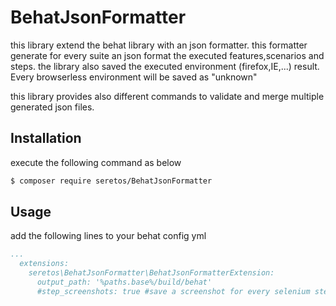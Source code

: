 BehatJsonFormatter
==================

this library extend the behat library with an json formatter. this formatter generate for every suite an json format
the executed features,scenarios and steps.
the library also saved the executed environment (firefox,IE,...) result.
Every browserless environment will be saved as "unknown"

this library provides also different commands to validate and merge multiple generated json files.

Installation
------------

execute the following command as below
```bash
$ composer require seretos/BehatJsonFormatter
```

Usage
-----

add the following lines to your behat config yml
```yml
...
  extensions:
    seretos\BehatJsonFormatter\BehatJsonFormatterExtension:
      output_path: '%paths.base%/build/behat'
      #step_screenshots: true #save a screenshot for every selenium step
```